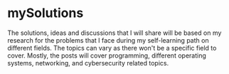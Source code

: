 # mySolutions
The solutions, ideas and discussions that I will share will be based on my research for the problems that I face during my self-learning path on different fields. The topics can vary as there won't be a specific field to cover. Mostly, the posts will cover programming, different operating systems, networking, and cybersecurity related topics. 
